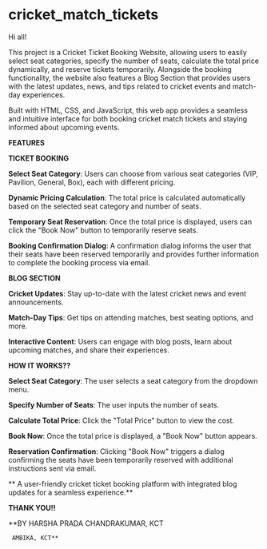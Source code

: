 # cricket_match_tickets
Hi all!

This project is a Cricket Ticket Booking Website, allowing users to easily select seat categories, specify the number of seats, calculate the total price dynamically, and reserve tickets temporarily. Alongside the booking functionality, the website also features a Blog Section that provides users with the latest updates, news, and tips related to cricket events and match-day experiences.

Built with HTML, CSS, and JavaScript, this web app provides a seamless and intuitive interface for both booking cricket match tickets and staying informed about upcoming events.

**FEATURES**

**TICKET BOOKING**

**Select Seat Category**: Users can choose from various seat categories (VIP, Pavilion, General, Box), each with different pricing.

**Dynamic Pricing Calculation**: The total price is calculated automatically based on the selected seat category and number of seats.

**Temporary Seat Reservation**: Once the total price is displayed, users can click the "Book Now" button to temporarily reserve seats.

**Booking Confirmation Dialog**: A confirmation dialog informs the user that their seats have been reserved temporarily and provides further information to complete the booking process via email.

**BLOG SECTION**

**Cricket Updates**: Stay up-to-date with the latest cricket news and event announcements.

**Match-Day Tips**: Get tips on attending matches, best seating options, and more.

**Interactive Content**: Users can engage with blog posts, learn about upcoming matches, and share their experiences.

**HOW IT WORKS??**

**Select Seat Category**: The user selects a seat category from the dropdown menu.

**Specify Number of Seats**: The user inputs the number of seats.

**Calculate Total Price**: Click the "Total Price" button to view the cost.

**Book Now**: Once the total price is displayed, a "Book Now" button appears.

**Reservation Confirmation**: Clicking "Book Now" triggers a dialog confirming the seats have been temporarily reserved with additional instructions sent via email.

** A user-friendly cricket ticket booking platform with integrated blog updates for a seamless experience.**

**THANK YOU!!**

**BY 
     HARSHA PRADA CHANDRAKUMAR, KCT
     
     AMBIKA, KCT**

